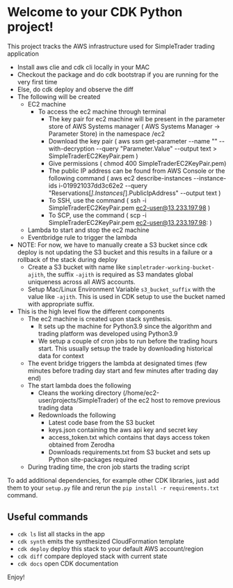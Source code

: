 
# Welcome to your CDK Python project!

This project tracks the AWS infrastructure used for SimpleTrader trading application

- Install aws clie and cdk cli locally in your MAC
- Checkout the package and do cdk bootstrap if you are running for the very first time
- Else, do cdk deploy and observe the diff
- The following will be created
  - EC2 machine
    - To access the ec2 machine through terminal
      - The key pair for ec2 machine will be present in the parameter store of AWS Systems manager ( AWS Systems Manager -> Parameter Store) in the namespace /ec2
      - Download the key pair ( aws ssm get-parameter --name "<parameter-name>" --with-decryption --query "Parameter.Value" --output text > SimpleTraderEC2KeyPair.pem )
      - Give permissions ( chmod 400 SimpleTraderEC2KeyPair.pem)
      - The public IP address can be found from AWS Console or the following command ( aws ec2 describe-instances --instance-ids i-019921037dd3c62e2 --query "Reservations[*].Instances[*].PublicIpAddress" --output text )
      - To SSH, use the command ( ssh -i SimpleTraderEC2KeyPair.pem ec2-user@13.233.197.98 )
      - To SCP, use the command ( scp -i SimpleTraderEC2KeyPair.pem <local-file-path> ec2-user@13.233.197.98:<remote-file-path> )
  - Lambda to start and stop the ec2 machine
  - Eventbridge rule to trigger the lambda
- NOTE: For now, we have to manually create a S3 bucket since cdk deploy is not updating the S3 bucket and this results in a failure or a rollback of the stack during deploy
  - Create a S3 bucket with name like `simpletrader-working-bucket-ajith`, the suffix `-ajith` is required as S3 mandates global uniqueness across all AWS accounts.
  - Setup Mac/Linux Environment Variable `s3_bucket_suffix` with the value like `-ajith`. This is used in CDK setup to use the bucket named with appropriate suffix.
- This is the high level flow the different components
  - The ec2 machine is created upon stack synthesis.
    - It sets up the machine for Python3.9 since the algorithm and trading platform was developed using Python3.9
    - We setup a couple of cron jobs to run before the trading hours start. This usually setsup the trade by downloading historical data for context
  - The event bridge triggers the lambda at designated times (few minutes before trading day start and few minutes after trading day end)
  - The start lambda does the following
    - Cleans the working directory (/home/ec2-user/projects/SimpleTrader) of the ec2 host to remove previous trading data
    - Redownloads the following
      - Latest code base from the S3 bucket
      - keys.json containing the aws api key and secret key
      - access_token.txt which contains that days access token obtained from Zerodha
      - Downloads requirements.txt from S3 bucket and sets up Python site-packages required
  - During trading time, the cron job starts the trading script

To add additional dependencies, for example other CDK libraries, just add
them to your `setup.py` file and rerun the `pip install -r requirements.txt`
command.

## Useful commands

 * `cdk ls`          list all stacks in the app
 * `cdk synth`       emits the synthesized CloudFormation template
 * `cdk deploy`      deploy this stack to your default AWS account/region
 * `cdk diff`        compare deployed stack with current state
 * `cdk docs`        open CDK documentation

Enjoy!
